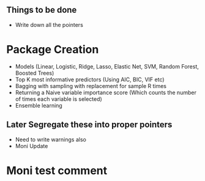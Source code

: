 ## Things to be done

- Write down all the pointers

# Package Creation

- Models (Linear, Logistic, Ridge, Lasso, Elastic Net, SVM, Random Forest, Boosted Trees)
- Top K most informative predictors (Using AIC, BIC, VIF etc)
- Bagging with sampling with replacement for sample R times
- Returning a Naive variable importance score (Which counts the number of times each variable is selected)
- Ensemble learning

## Later Segregate these into proper pointers

- Need to write warnings also
- Moni Update
# Moni test comment
